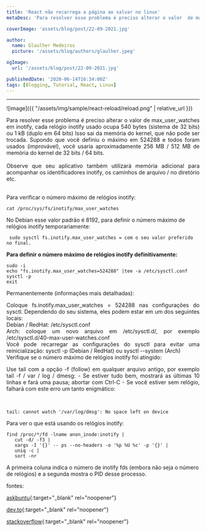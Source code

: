 ```yaml
---
title: 'React não recarrega a página ao salvar no linux'
metaDesc: 'Para resolver esse problema é preciso alterar o valor  de max_user_watches em inotify...'

coverImage: 'assets/blog/post/22-09-2021.jpg'

author:
  name: Glaulher Medeiros
  picture: '/assets/blog/authors/glaulher.jpeg'

ogImage:
  url: '/assets/blog/post/22-09-2021.jpg'

publishedDate: '2020-06-14T16:34:00Z'
tags: [Blogging, Tutorial, React, Linux]
---
```


---

![image]({{ "/assets/img/sample/react-reload/reload.png" | relative_url }})

<div style="text-align: justify">  
Para resolver esse problema é preciso alterar o valor  de max_user_watches em inotify, cada relógio inotify usado ocupa 540 bytes (sistema de 32 bits) ou 1 kB (duplo em 64 bits) Isso sai da memória do kernel, que não pode ser trocada. Supondo que você definiu o máximo em 524288 e todos foram usados (improvável), você usaria aproximadamente 256 MB / 512 MB de memória do kernel de 32 bits / 64 bits.<br />
<br />
Observe que seu aplicativo também utilizará memória adicional para acompanhar os identificadores inotify, os caminhos de arquivo / no diretório etc.<br />
<br /></div>

Para verificar o número máximo de relógios inotify:

```shell
cat /proc/sys/fs/inotify/max_user_watches
```

No Debian esse valor padrão é 8192, para definir o número máximo de relógios inotify temporariamente:

```shell
 sudo sysctl fs.inotify.max_user_watches = com o seu valor preferido no final.
```

**Para definir o número máximo de relógios inotify definitivamente:**

```shell
sudo -i
echo "fs.inotify.max_user_watches=524288" |tee -a /etc/sysctl.conf
sysctl -p
exit
```

<div style="text-align: justify"> 
Permanentemente (informações mais detalhadas):<br />

Coloque fs.inotify.max_user_watches = 524288 nas configurações do sysctl. Dependendo do seu sistema, eles podem estar em um dos seguintes locais:<br />
Debian / RedHat: /etc/sysctl.conf<br />
Arch: coloque um novo arquivo em /etc/sysctl.d/, por exemplo /etc/sysctl.d/40-max-user-watches.conf<br />
Você pode recarregar as configurações do sysctl para evitar uma reinicialização: sysctl -p (Debian / RedHat) ou sysctl --system (Arch)<br />
Verifique se o número máximo de relógios inotify foi atingido:<br />

Use tail com a opção -f (follow) em qualquer arquivo antigo, por exemplo tail -f / var / log / dmesg: - Se estiver tudo bem, mostrará as últimas 10 linhas e fará uma pausa; abortar com Ctrl-C - Se você estiver sem relógio, falhará com este erro um tanto enigmático:

</div><br />

```shell
tail: cannot watch '/var/log/dmsg': No space left on device
```

Para ver o que está usando os relógios inotify:

```shell
find /proc/*/fd -lname anon_inode:inotify |
   cut -d/ -f3 |
   xargs -I '{}' -- ps --no-headers -o '%p %U %c' -p '{}' |
   uniq -c |
   sort -nr
```

A primeira coluna indica o número de inotify fds (embora não seja o número de relógios) e a segunda mostra o PID desse processo.

fontes:

[askbuntu](https://askubuntu.com/questions/716431/inotify-max-user-watches-value-resets-on-reboot-how-to-change-it-permanently){:target="\_blank" rel="noopener"}

[dev.to](https://dev.to/rubiin/ubuntu-increase-inotify-watcher-file-watch-limit-kf4){:target="\_blank" rel="noopener"}

[stackoverflow](https://stackoverflow.com/questions/42189575/create-react-app-reload-not-working){:target="\_blank" rel="noopener"}
